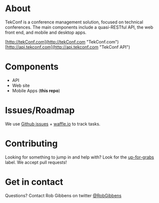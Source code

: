 # About #
TekConf is a conference management solution, focused on technical conferences.  The main components include a quasi-RESTful API, the web front end, and mobile and desktop apps.

[http://tekConf.com](http://tekConf.com "TekConf.com")<br/>
[http://api.tekconf.com](http://api.tekconf.com "TekConf API")

# Components #
- API
- Web site
- Mobile Apps (__this repo__)

# Issues/Roadmap #

We use [Github issues](https://github.com/tekconf/tekconf.mobile.xplat/issues) + [waffle.io](https://waffle.io/tekconf/tekconf.mobile.xplat) to track tasks.

# Contributing #

Looking for something to jump in and help with? Look for the [up-for-grabs](http://up-for-grabs.net/) label. We accept pull requests!

# Get in contact #

Questions? Contact Rob Gibbens on twitter [@RobGibbens](http://twitter.com/RobGibbens)